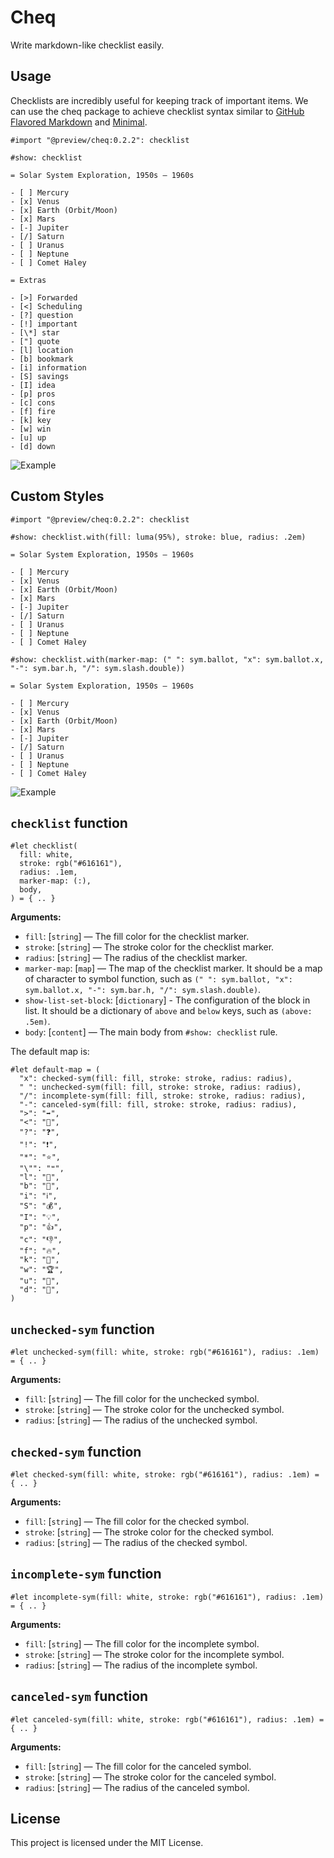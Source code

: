 # Cheq

Write markdown-like checklist easily.

## Usage

Checklists are incredibly useful for keeping track of important items. We can use the cheq package to achieve checklist syntax similar to [GitHub Flavored Markdown](https://github.github.com/gfm/#task-list-items-extension-) and [Minimal](https://minimal.guide/checklists).

```typ
#import "@preview/cheq:0.2.2": checklist

#show: checklist

= Solar System Exploration, 1950s – 1960s

- [ ] Mercury
- [x] Venus
- [x] Earth (Orbit/Moon)
- [x] Mars
- [-] Jupiter
- [/] Saturn
- [ ] Uranus
- [ ] Neptune
- [ ] Comet Haley

= Extras

- [>] Forwarded
- [<] Scheduling
- [?] question
- [!] important
- [\*] star
- ["] quote
- [l] location
- [b] bookmark
- [i] information
- [S] savings
- [I] idea
- [p] pros
- [c] cons
- [f] fire
- [k] key
- [w] win
- [u] up
- [d] down
```

![Example](./examples/example.png)

## Custom Styles

```typ
#import "@preview/cheq:0.2.2": checklist

#show: checklist.with(fill: luma(95%), stroke: blue, radius: .2em)

= Solar System Exploration, 1950s – 1960s

- [ ] Mercury
- [x] Venus
- [x] Earth (Orbit/Moon)
- [x] Mars
- [-] Jupiter
- [/] Saturn
- [ ] Uranus
- [ ] Neptune
- [ ] Comet Haley

#show: checklist.with(marker-map: (" ": sym.ballot, "x": sym.ballot.x, "-": sym.bar.h, "/": sym.slash.double))

= Solar System Exploration, 1950s – 1960s

- [ ] Mercury
- [x] Venus
- [x] Earth (Orbit/Moon)
- [x] Mars
- [-] Jupiter
- [/] Saturn
- [ ] Uranus
- [ ] Neptune
- [ ] Comet Haley
```

![Example](./examples/custom-styles.png)

## `checklist` function

```typ
#let checklist(
  fill: white,
  stroke: rgb("#616161"),
  radius: .1em,
  marker-map: (:),
  body,
) = { .. }
```

**Arguments:**

- `fill`: [`string`] &mdash; The fill color for the checklist marker.
- `stroke`: [`string`] &mdash; The stroke color for the checklist marker.
- `radius`: [`string`] &mdash; The radius of the checklist marker.
- `marker-map`: [`map`] &mdash; The map of the checklist marker. It should be a map of character to symbol function, such as `(" ": sym.ballot, "x": sym.ballot.x, "-": sym.bar.h, "/": sym.slash.double)`.
- `show-list-set-block`: [`dictionary`] - The configuration of the block in list. It should be a dictionary of `above` and `below` keys, such as `(above: .5em)`.
- `body`: [`content`] &mdash; The main body from `#show: checklist` rule.

The default map is:

```typ
#let default-map = (
  "x": checked-sym(fill: fill, stroke: stroke, radius: radius),
  " ": unchecked-sym(fill: fill, stroke: stroke, radius: radius),
  "/": incomplete-sym(fill: fill, stroke: stroke, radius: radius),
  "-": canceled-sym(fill: fill, stroke: stroke, radius: radius),
  ">": "➡",
  "<": "📆",
  "?": "❓",
  "!": "❗",
  "*": "⭐",
  "\"": "❝",
  "l": "📍",
  "b": "🔖",
  "i": "ℹ️",
  "S": "💰",
  "I": "💡",
  "p": "👍",
  "c": "👎",
  "f": "🔥",
  "k": "🔑",
  "w": "🏆",
  "u": "🔼",
  "d": "🔽",
)
```


## `unchecked-sym` function

```typ
#let unchecked-sym(fill: white, stroke: rgb("#616161"), radius: .1em) = { .. }
```

**Arguments:**

- `fill`: [`string`] &mdash; The fill color for the unchecked symbol.
- `stroke`: [`string`] &mdash; The stroke color for the unchecked symbol.
- `radius`: [`string`] &mdash; The radius of the unchecked symbol.


## `checked-sym` function

```typ
#let checked-sym(fill: white, stroke: rgb("#616161"), radius: .1em) = { .. }
```

**Arguments:**

- `fill`: [`string`] &mdash; The fill color for the checked symbol.
- `stroke`: [`string`] &mdash; The stroke color for the checked symbol.
- `radius`: [`string`] &mdash; The radius of the checked symbol.

## `incomplete-sym` function

```typ
#let incomplete-sym(fill: white, stroke: rgb("#616161"), radius: .1em) = { .. }
```

**Arguments:**

- `fill`: [`string`] &mdash; The fill color for the incomplete symbol.
- `stroke`: [`string`] &mdash; The stroke color for the incomplete symbol.
- `radius`: [`string`] &mdash; The radius of the incomplete symbol.


## `canceled-sym` function

```typ
#let canceled-sym(fill: white, stroke: rgb("#616161"), radius: .1em) = { .. }
```

**Arguments:**

- `fill`: [`string`] &mdash; The fill color for the canceled symbol.
- `stroke`: [`string`] &mdash; The stroke color for the canceled symbol.
- `radius`: [`string`] &mdash; The radius of the canceled symbol.




## License

This project is licensed under the MIT License.
